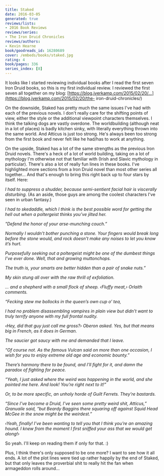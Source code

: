 ```yaml
---
title: Staked
date: 2016-03-05
generated: true
reviews/lists:
- 2016 Book Reviews
reviews/series:
- The Iron Druid Chronicles
reviews/authors:
- Kevin Hearne
book/goodreads_id: 16280689
cover: /embeds/books/staked.jpg
rating: 4
book/pages: 336
series_index: [8]
---
```

It looks like I started reviewing individual books after I read the first seven Iron Druid books, so this is my first individual review. I reviewed the first seven all together on my blog: [https://blog.jverkamp.com/2015/02/20/...](https://blog.jverkamp.com/2015/02/20/the- iron-druid-chronicles/)  

On the downside, Staked has pretty much the same issues I've had with each of the previous novels. I don't really care for the shifting points of view, either the style or the additional viewpoint characters themselves. I think the talking dogs are vastly overdone. The worldbuilding (although neat in a lot of places) is badly kitchen sinky, with literally everything thrown into the same world. And Atticus is just too strong. He's always been too strong from the first book and never felt like he had/has to work at anything.  

<!--more-->

On the upside, Staked has a lot of the same strengths as the previous Iron Druid novels. There's a heck of a lot of world building, taking on a lot of mythology I'm otherwise not that familiar with (Irish and Slavic mythology in particular). There's also a lot of really fun lines in these books. I've highlighted more sections from a Iron Druid novel than most other series all together... And that's enough to bring this right back up to four stars by itself. Here:  

 _I had to suppress a shudder, because semi-sentient facial hair is viscerally disturbing._ (As an aside, those guys are among the coolest characters I've seen in urban fantasy.)  

 _I had to skedaddle, which I think is the best possible word for getting the hell out when a poltergeist thinks you’ve jilted her._  

 _"Defend the honor of your arse-munching couch.”_  

 _Normally I wouldn’t bother punching a stone. Your fingers would break long before the stone would, and rock doesn’t make any noises to let you know it’s hurt._  

 _Purposefully seeking out a poltergeist might be one of the dumbest things I’ve ever done. Well, that and growing muttonchops._  

 _The truth is, your smarts are better hidden than a pair of snake nuts.”_  

 _My skin stung all over with the raw thrill of exfoliation._  

 _... and a shepherd with a small flock of sheep. ‹Fluffy meat,› Orlaith comments._  

 _“Fecking stew me bollocks in the queen’s own cup o’ tea,_  

 _I had no problem disassembling vampires in plain view but didn’t want to truly terrify anyone with my full frontal nudity._  

 _‹Hey, did that guy just call me gross?› Oberon asked. Yes, but that means big in French, as it does in German._  

 _The saucier got saucy with me and demanded that I leave._  

 _“Of course not. As the famous Vulcan said on more than one occasion, I wish for you to enjoy extreme old age and economic bounty.”_  

 _There’s harmony there to be found, and I’ll fight for it, and damn the paradox of fighting for peace._  

 _“Yeah, I just asked where the weird was happening in the world, and she pointed me here. And look! You’re right next to it!”_  

 _Or, to be more specific, an unholy horde of Guilt Ferrets. They’re bastards._  

 _“Since I’ve become a Druid, I’ve seen some pretty weird shit, Atticus,” Granuaile said, “but Beardy Baggins there squaring off against Squid Head McGee in the snow might be the weirdest.”_  

 _‹Yeah, finally! I’ve been wanting to tell you that I think you’re an amazing hound. I knew from the moment I first sniffed your ass that we would get along!›_  

So yeah. I'll keep on reading them if only for that. :)  

Plus, I think there's only supposed to be one more? I want to see how it all ends. A lot of the plot lines were tied up rather happily by the end of Staked, but that only leaves the proverbial shit to really hit the fan when armageddon rolls around...
